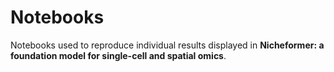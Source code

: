 # Notebooks

Notebooks used to reproduce individual results displayed in **Nicheformer: a foundation model for single-cell and spatial omics**. 